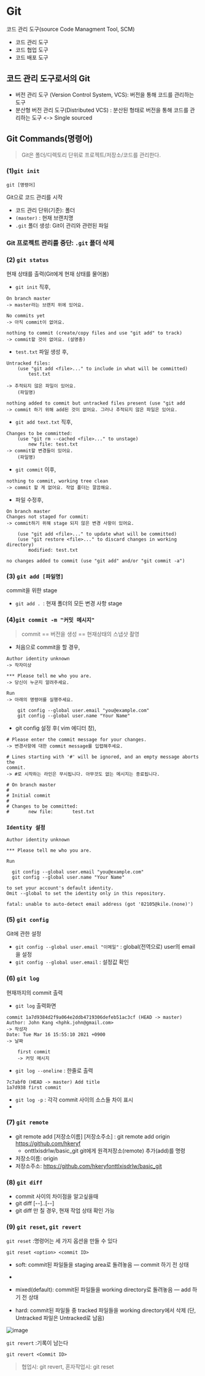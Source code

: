 # Git
코드 관리 도구(source Code Managment Tool, SCM)

- 코드 관리 도구
- 코드 협업 도구
- 코드 배포 도구

## 코드 관리 도구로서의 Git
- 버전 관리 도구 (Version Control System, VCS): 버전을 통해 코드를 관리하는 도구
- 분산형 버전 관리 도구(Distributed VCS) : 분산된 형태로 버전을 통해 코드를 관리하는 도구 <-> Single sourced 

## Git Commands(명령어)
> Git은 폴더/디렉토리 단위로 프로젝트/저장소/코드를 관리한다.

### (1)`git init`
`git [명령어]`

Git으로 코드 관리를 시작
- 코드 관리 단위(기준): 폴더
- `(master)` : 현재 브랜치명
- `.git` 폴더 생성: Git이 관리와 관련된 파일

### Git 프로젝트 관리를 중단: `.git` 폴더 삭제


### (2) `git status`
현재 상태를 출력(Git에게 현재 상태를 물어봄)
- `git init` 직후,
```
On branch master
-> master라는 브랜치 위에 있어요.

No commits yet
-> 아직 commit이 없어요.

nothing to commit (create/copy files and use "git add" to track)
-> commit할 것이 없어요. (설명충)
```

- `test.txt` 파일 생성 후,
```
Untracked files:
    (use "git add <file>..." to include in what will be committed)
        test.txt

-> 추적되지 않은 파일이 있어요.
    (파일명)

nothing added to commit but untracked files present (use "git add
-> commit 하기 위해 add된 것이 없어요. 그러나 추적되지 않은 파일은 있어요.
```
- `git add text.txt` 직후,
```
Changes to be committed:
    (use "git rm --cached <file>..." to unstage)
        new file: test.txt
-> commit할 변경들이 있어요.
    (파일명)
```
- `git commit` 이후,
```
nothing to commit, working tree clean
-> commit 할 게 없어요. 작업 폴더는 깔끔해요.
```

- 파일 수정후,
```
On branch master
Changes not staged for commit:
-> commit하기 위해 stage 되지 않은 변경 사항이 있어요.

    (use "git add <file>..." to update what will be committed)
    (use "git restore <file>..." to discard changes in working directory)
        modified: test.txt

no changes added to commit (use "git add" and/or "git commit -a")
```

### (3) `git add [파일명]`

commit을 위한 stage
- `git add . `: 현재 폴더의 모든 변경 사항 stage

### (4)`git commit -m "커밋 메시지"`
> commit == 버전을 생성 == 현재상태의 스냅샷 촬영
- 처음으로 commit을 할 경우,

```
Author identity unknown
-> 작자미상

*** Please tell me who you are.
-> 당신이 누군지 알려주세요.

Run
-> 아래의 명령어를 실행주세요.

    git config --global user.email "you@example.com"
    git config --global user.name "Your Name"
```

- git config 설정 후( vim 에디터 창),

```
# Please enter the commit message for your changes.
-> 변경사항에 대한 commit message를 입렵해주세요.

# Lines starting with '#' will be ignored, and an empty message aborts the
commit.
-> #로 시작하는 라인은 무시됩니다. 아무것도 없는 메시지는 종료됩니다.

# On branch master
#
# Initial commit
#
# Changes to be committed:
#       new file:       test.txt
```


###  `Identity 설정`

```
Author identity unknown

*** Please tell me who you are.

Run

  git config --global user.email "you@example.com"
  git config --global user.name "Your Name"

to set your account's default identity.
Omit --global to set the identity only in this repository.

fatal: unable to auto-detect email address (got '82105@kile.(none)')
```

### (5) `git config`
Git에 관한 설정
- `git config --global user.email "이메일"` : global(전역으로) user의 email을 설정
- `git config --global user.email` : 설정값 확인


### (6) `git log`
현재까지의 commit 출력
- `git log` 출력화면
```
commit 1a7d9384d2f9a064e2ddb4719306defeb51ac3cf (HEAD -> master)
Author: John Kang <hphk.john@gmail.com>
-> 작성자
Date: Tue Mar 16 15:55:10 2021 +0900
-> 날짜

    first commit
    -> 커밋 메시지
```
- `git log --oneline` : 한줄로 출력
```
7c7abf0 (HEAD -> master) Add title
1a7d938 first commit
```

- `git log -p` : 각각 commit 사이의 소스들 차이 표시
- 
### (7) `git remote`
- git remote add [저장소이름] [저장소주소] : git remote add origin https://github.com/hkeryf
  - onttlxisdrlw/basic_git
git에게 원격저장소(remote) 추가(add)를 명령
- 저장소이름: origin
- 저장소주소: https://github.com/hkeryfonttlxisdrlw/basic_git

### (8) `git diff`
- commit 사이의 차이점을 알고싶을때
- git diff [--]..[--]
- git diff 만 칠 경우, 현재 작업 상태 확인 가능

### (9) `git reset`, `git revert`

`git reset` :명령어는 세 가지 옵션을 만들 수 있다

```
git reset <option> <commit ID>

```
- soft: commit된 파일들을 staging area로 돌려놓음 — commit 하기 전 상태
- 
- mixed(default): commit된 파일들을 working directory로 돌려놓음 — add 하기 전 상태

- hard: commit된 파일들 중 tracked 파일들을 working directory에서 삭제 (단, Untracked 파일은 Untracked로 남음)

![image](https://velog.velcdn.com/images%2Fsonypark%2Fpost%2F2dc11b3e-d04d-431d-9b53-6ccfd8af0e97%2Fgit-reset-movement.png)

`git revert` :기록이 남는다

```
git revert <Commit ID>
```

> 협업시: git revert, 혼자작업시: git reset